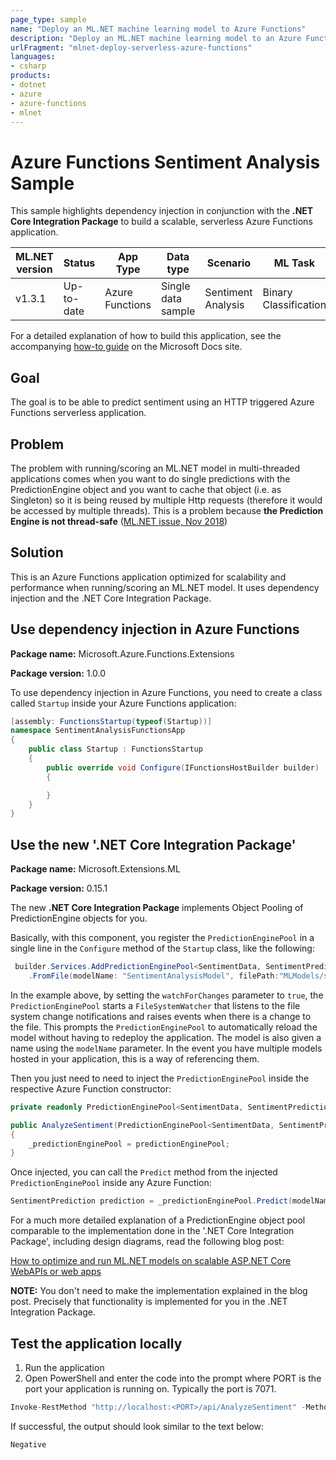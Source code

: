 ```yaml
---
page_type: sample
name: "Deploy an ML.NET machine learning model to Azure Functions"
description: "Deploy an ML.NET machine learning model to an Azure Functions serverless environment"
urlFragment: "mlnet-deploy-serverless-azure-functions"
languages:
- csharp
products:
- dotnet
- azure
- azure-functions
- mlnet
---
```


# Azure Functions Sentiment Analysis Sample

This sample highlights dependency injection in conjunction with the **.NET Core Integration Package** to build a scalable, serverless Azure Functions application.

| ML.NET version | Status                        | App Type    | Data type | Scenario            | ML Task                   | Algorithms                  |
|----------------|-------------------------------|-------------|-----------|---------------------|---------------------------|-----------------------------|
| v1.3.1           | Up-to-date | Azure Functions | Single data sample | Sentiment Analysis | Binary   Classification | Linear Classification |

For a detailed explanation of how to build this application, see the accompanying [how-to guide](https://docs.microsoft.com/en-us/dotnet/machine-learning/how-to-guides/serve-model-serverless-azure-functions-ml-net) on the Microsoft Docs site.

## Goal

The goal is to be able to predict sentiment using an HTTP triggered Azure Functions serverless application.

## Problem

The problem with running/scoring an ML.NET model in multi-threaded applications comes when you want to do single predictions with the PredictionEngine object and you want to cache that object (i.e. as Singleton) so it is being reused by multiple Http requests (therefore it would be accessed by multiple threads). This is a problem because **the Prediction Engine is not thread-safe** ([ML.NET issue, Nov 2018](https://github.com/dotnet/machinelearning/issues/1718))

## Solution

This is an Azure Functions application optimized for scalability and performance when running/scoring an ML.NET model. It uses dependency injection and the .NET Core Integration Package.

## Use dependency injection in Azure Functions

**Package name:** Microsoft.Azure.Functions.Extensions

**Package version:** 1.0.0

To use dependency injection in Azure Functions, you need to create a class called `Startup` inside your Azure Functions application:

```csharp
[assembly: FunctionsStartup(typeof(Startup))]
namespace SentimentAnalysisFunctionsApp
{
    public class Startup : FunctionsStartup
    {
        public override void Configure(IFunctionsHostBuilder builder)
        {

        }
    }
}
```

## Use the new '.NET Core Integration Package'

**Package name:** Microsoft.Extensions.ML

**Package version:** 0.15.1

The new **.NET Core Integration Package** implements Object Pooling of PredictionEngine objects for you.

Basically, with this component, you register the `PredictionEnginePool` in a single line in the `Configure` method of the `Startup` class, like the following:

```csharp
 builder.Services.AddPredictionEnginePool<SentimentData, SentimentPrediction>()
	.FromFile(modelName: "SentimentAnalysisModel", filePath:"MLModels/sentiment_model.zip", watchForChanges: true);
```

In the example above, by setting the `watchForChanges` parameter to `true`, the `PredictionEnginePool` starts a `FileSystemWatcher` that listens to the file system change notifications and raises events when there is a change to the file. This prompts the `PredictionEnginePool` to automatically reload the model without having to redeploy the application. The model is also given a name using the `modelName` parameter. In the event you have multiple models hosted in your application, this is a way of referencing them.

Then you just need to need to inject the `PredictionEnginePool` inside the respective Azure Function constructor:

```csharp
private readonly PredictionEnginePool<SentimentData, SentimentPrediction> _predictionEnginePool;

public AnalyzeSentiment(PredictionEnginePool<SentimentData, SentimentPrediction> predictionEnginePool)
{
    _predictionEnginePool = predictionEnginePool;
}
```

Once injected, you can call the `Predict` method from the injected `PredictionEnginePool` inside any Azure Function:

```csharp
SentimentPrediction prediction = _predictionEnginePool.Predict(modelName: "SentimentAnalysisModel", example: data);
```

For a much more detailed explanation of a PredictionEngine object pool comparable to the implementation done in the '.NET Core Integration Package', including design diagrams, read the following blog post:

[How to optimize and run ML.NET models on scalable ASP.NET Core WebAPIs or web apps](https://devblogs.microsoft.com/cesardelatorre/how-to-optimize-and-run-ml-net-models-on-scalable-asp-net-core-webapis-or-web-apps/)

**NOTE:** You don't need to make the implementation explained in the blog post. Precisely that functionality is implemented for you in the .NET Integration Package.

## Test the application locally

1. Run the application
2. Open PowerShell and enter the code into the prompt where PORT is the port your application is running on. Typically the port is 7071.

```csharp
Invoke-RestMethod "http://localhost:<PORT>/api/AnalyzeSentiment" -Method Post -Body (@{SentimentText="This is a very bad steak"} | ConvertTo-Json) -ContentType "application/json"
```

If successful, the output should look similar to the text below:

```text
Negative
```
